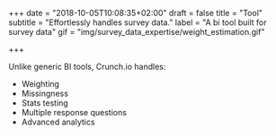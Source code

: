 +++
date = "2018-10-05T10:08:35+02:00"
draft = false
title = "Tool"
subtitle = "Effortlessly handles survey data."
label = "A bi tool built for survey data"
gif = "img/survey_data_expertise/weight_estimation.gif"

+++

Unlike generic BI tools, Crunch.io handles:

* Weighting
* Missingness
* Stats testing
* Multiple response questions
* Advanced analytics
